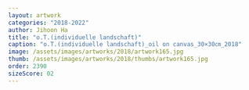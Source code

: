 ```yaml
---
layout: artwork
categories: "2018-2022"
author: Jihoon Ha
title: "o.T.(individuelle landschaft)"
caption: "o.T.(individuelle landschaft)_oil on canvas_30×30㎝_2018"
image: /assets/images/artworks/2018/artwork165.jpg
thumb: /assets/images/artworks/2018/thumbs/artwork165.jpg
order: 2390
sizeScore: 02
---
```

